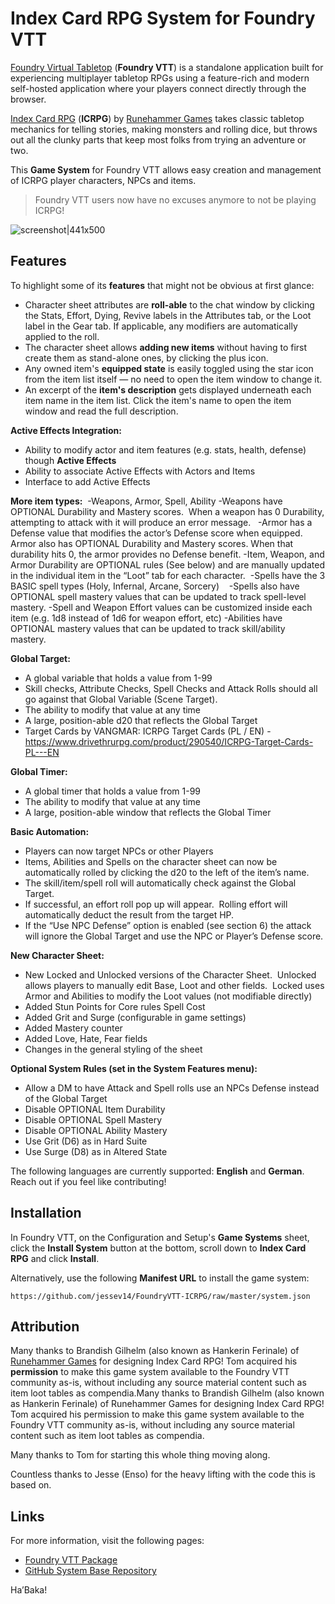 # Index Card RPG System for Foundry VTT

[Foundry Virtual Tabletop](https://foundryvtt.com/) (**Foundry VTT**) is a standalone application built for experiencing multiplayer tabletop RPGs using a feature-rich and modern self-hosted application where your players connect directly through the browser.

[Index Card RPG](https://www.icrpg.com/) (**ICRPG**) by [Runehammer Games](https://www.runehammer.online/) takes classic tabletop mechanics for telling stories, making monsters and rolling dice, but throws out all the clunky parts that keep most folks from trying an adventure or two.

This **Game System** for Foundry VTT allows easy creation and management of ICRPG player characters, NPCs and items.

> Foundry VTT users now have no excuses anymore to not be playing ICRPG!

![screenshot|441x500](https://raw.githubusercontent.com/TomCosaert/FoundryVTT-ICRPG/master/screenshot.png)

## Features

To highlight some of its **features** that might not be obvious at first glance:
- Character sheet attributes are **roll-able** to the chat window by clicking the Stats, Effort, Dying, Revive labels in the Attributes tab, or the Loot label in the Gear tab. If applicable, any modifiers are automatically applied to the roll.
- The character sheet allows **adding new items** without having to first create them as stand-alone ones, by clicking the plus icon.
- Any owned item's **equipped state** is easily toggled using the star icon from the item list itself — no need to open the item window to change it.
- An excerpt of the **item's description** gets displayed underneath each item name in the item list. Click the item's name to open the item window and read the full description.

**Active Effects Integration:**
- Ability to modify actor and item features (e.g. stats, health, defense) though **Active Effects** 
- Ability to associate Active Effects with Actors and Items 
- Interface to add Active Effects 

**More item types:** 
-Weapons, Armor, Spell, Ability
   -Weapons have OPTIONAL Durability and Mastery scores.  When a weapon has 0 Durability, attempting to attack with it will produce an error message.  
   -Armor has a Defense value that modifies the actor’s Defense score when equipped. Armor also has OPTIONAL Durability and Mastery scores. When that durability hits 0, the armor provides no Defense benefit.
   -Item, Weapon, and Armor Durability are OPTIONAL rules (See below) and are manually updated in the individual item in the “Loot” tab for each character. 
   -Spells have the 3 BASIC spell types (Holy, Infernal, Arcane, Sorcery)   
   -Spells also have OPTIONAL spell mastery values that can be updated to track spell-level mastery.
   -Spell and Weapon Effort values can be customized inside each item (e.g. 1d8 instead of 1d6 for weapon effort, etc)
   -Abilities have OPTIONAL mastery values that can be updated to track skill/ability mastery. 

**Global Target:** 
- A global variable that holds a value from 1-99
- Skill checks, Attribute Checks, Spell Checks and Attack Rolls should all go against that Global Variable (Scene Target). 
- The ability to modify that value at any time
- A large, position-able d20 that reflects the Global Target 
- Target Cards by VANGMAR: ICRPG Target Cards (PL / EN) - https://www.drivethrurpg.com/product/290540/ICRPG-Target-Cards-PL---EN

**Global Timer:**
- A global timer that holds a value from 1-99
- The ability to modify that value at any time
- A large, position-able window that reflects the Global Timer

**Basic Automation:**
- Players can now target NPCs or other Players
- Items, Abilities and Spells on the character sheet can now be automatically rolled by clicking the d20 to the left of the item’s name.
- The skill/item/spell roll will automatically check against the Global Target.
- If successful, an effort roll pop up will appear.  Rolling effort will automatically deduct the result from the target HP.
- If the “Use NPC Defense” option is enabled (see section 6) the attack will ignore the Global Target and use the NPC or Player’s Defense score.

**New Character Sheet:**
- New Locked and Unlocked versions of the Character Sheet.  Unlocked allows players to manually edit Base, Loot and other fields.  Locked uses Armor and Abilities to modify the Loot values (not modifiable directly)
- Added Stun Points for Core rules Spell Cost
- Added Grit and Surge (configurable in game settings)
- Added Mastery counter
- Added Love, Hate, Fear fields
- Changes in the general styling of the sheet

**Optional System Rules (set in the System Features menu):** 
- Allow a DM to have Attack and Spell rolls use an NPCs Defense instead of the Global Target
- Disable OPTIONAL Item Durability
- Disable OPTIONAL Spell Mastery 
- Disable OPTIONAL Ability Mastery
- Use Grit (D6) as in Hard Suite
- Use Surge (D8) as in Altered State

The following languages are currently supported: **English** and **German**. Reach out if you feel like contributing!

## Installation

In Foundry VTT, on the Configuration and Setup's **Game Systems** sheet, click the **Install System** button at the bottom, scroll down to **Index Card RPG** and click **Install**.

Alternatively, use the following **Manifest URL** to install the game system:
```
https://github.com/jessev14/FoundryVTT-ICRPG/raw/master/system.json
```

## Attribution

Many thanks to Brandish Gilhelm (also known as Hankerin Ferinale) of [Runehammer Games](https://www.runehammer.online/) for designing Index Card RPG! Tom acquired his **permission** to make this game system available to the Foundry VTT community as-is, without including any source material content such as item loot tables as compendia.Many thanks to Brandish Gilhelm (also known as Hankerin Ferinale) of Runehammer Games for designing Index Card RPG! Tom acquired his permission to make this game system available to the Foundry VTT community as-is, without including any source material content such as item loot tables as compendia.

Many thanks to Tom for starting this whole thing moving along.

Countless thanks to Jesse (Enso) for the heavy lifting with the code this is based on.

## Links

For more information, visit the following pages:
* [Foundry VTT Package](https://foundryvtt.com/packages/icrpg/)
* [GitHub System Base Repository](https://github.com/jessev14/FoundryVTT-ICRPG/)

Ha’Baka!